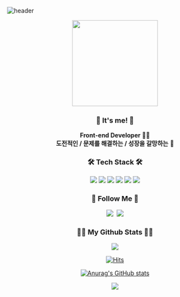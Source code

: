 ![header](https://capsule-render.vercel.app/api?type=slice&color=gradient&height=160&section=header&text=Hi!%20I'm%20Eunhui!&fontAlign=50&fontAlignY=70&fontSize=90&fontColor=000000)


<!-- 
![github header](https://user-images.githubusercontent.com/46434694/153376923-2b00e21f-da3c-445d-ac93-d08bbdad75b8.png) -->

<p align="center">
<img src="https://img1.daumcdn.net/thumb/R1280x0/?scode=mtistory2&fname=https%3A%2F%2Fblog.kakaocdn.net%2Fdn%2Fca97mf%2FbtrKIsFlLVD%2FpMIQWWC4g0RugCDbANzdT0%2Fimg.png" width="200px"/>
</p>

<h3 align="center">👋 It's me! 👋</h3>
<p align="center">
  <b>Front-end Developer</b> 👩‍💻 <br>
  <b>도전적인 / 문제를 해결하는 / 성장을 갈망하는</b> 🌿
</p>

<h3 align="center">🛠 Tech Stack 🛠</h3>
<!-- 📚 Tech Stack 📚 -->
<p align="center">
<img src="https://img.shields.io/badge/HTML5-34F26?style=flat-square&logo=HTML5&logoColor=white"/></a>
<img src="https://img.shields.io/badge/CSS3-1572B6?style=flat-square&logo=CSS3&logoColor=white"/></a>
<img src="https://img.shields.io/badge/JavaScript-F7DF1E?style=flat-square&logo=JavaScript&logoColor=white"/></a>
<img src="https://img.shields.io/badge/React-61DAFB?style=flat-square&logo=React&logoColor=white"/></a>
<img src="https://img.shields.io/badge/Next.js-000080?style=flat-square&logo=Next.js&logoColor=white"/></a>
<img src="https://img.shields.io/badge/Git-black?style=flat-square&logo=Git&logoColor=white"/></a>
<!-- <img src="https://img.shields.io/badge/Zustand-pink?style=flat-square&logo=Git&logoColor=black"/></a> -->
</p>

<h3 align="center">🌈 Follow Me 🌈</h3>
<p align="center">
  <a href="https://eundol1113.tistory.com/"><img src="https://img.shields.io/badge/eundol1113-5FCA8B?style=flat-square&logo=tistory&logoColor=white"/></a>&nbsp
  <a href="https://www.notion.so/f85caa16cc1d4d2bbe6a186b99b32d53"><img src="https://img.shields.io/badge/Frog-ffffff?style=flat-square&logo=notion&logoColor=black"/></a>
</p>

<h3 align="center">👩‍💻 My Github Stats 👩‍💻</h3>
<div align="center">
 
   <a href="https://github.com/eundol0519"><img src="https://hits.seeyoufarm.com/api/count/incr/badge.svg?url=https%3A%2F%2Fgithub.com%2Feundol0519&count_bg=%23000000&title_bg=%23000000&icon=github.svg&icon_color=%23E7E7E7&title=GitHub&edge_flat=false)"/></a>
   
[![Hits](https://hits.seeyoufarm.com/api/count/incr/badge.svg?url=https%3A%2F%2Fgithub.com%2Feundol0519%2Fhit-counter&count_bg=%2379C83D&title_bg=%23555555&icon=&icon_color=%23E7E7E7&title=hits&edge_flat=false)](https://hits.seeyoufarm.com)
 
[![Anurag's GitHub stats](https://github-readme-stats.vercel.app/api?username=eundol0519&hide_title=true&show_icons=true&include_all_commits=true&disable_animations=true&theme=vue)](https://github.com/anuraghazra/github-readme-stats)

  <img align="center" src="https://github-readme-stats.vercel.app/api/top-langs/?username=eundol0519&theme=dracula&exclude_repo=Computer-Science-Engineering&layout=compact&langs_count=10"/>
</div>
